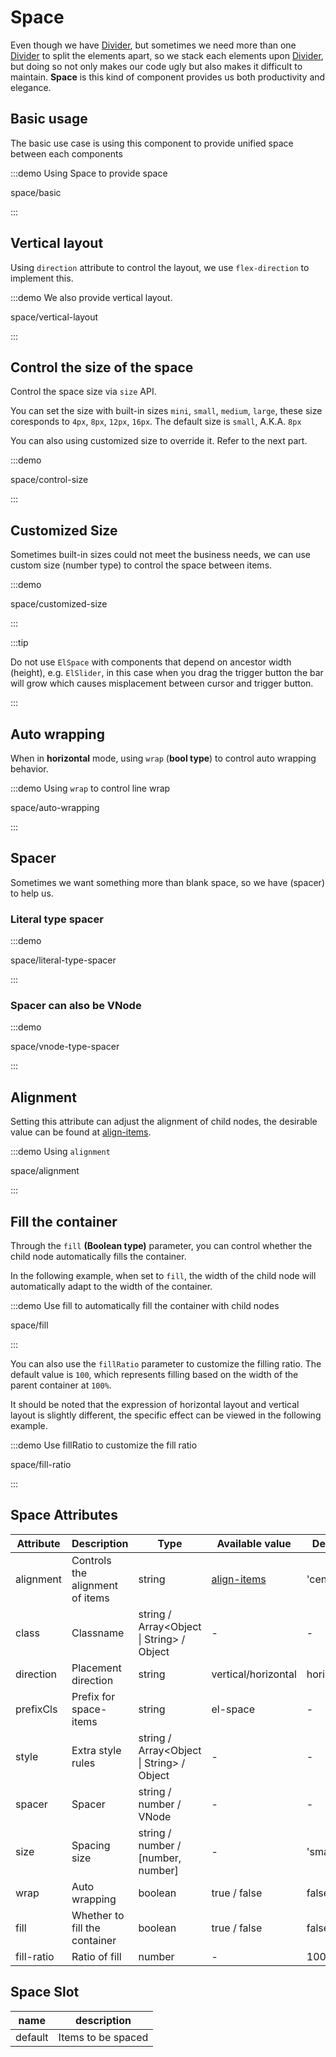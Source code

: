 # Space

Even though we have [Divider](/en-US/component/divider), but sometimes we need more than one [Divider](/en-US/component/divider) to split the elements apart, so we stack each elements upon [Divider](/en-US/component/divider), but doing so not only makes our code ugly but also makes it difficult to maintain. **Space** is this kind of component provides us both productivity and elegance.

## Basic usage

The basic use case is using this component to provide unified space between each components

:::demo Using Space to provide space

space/basic

:::

## Vertical layout

Using `direction` attribute to control the layout, we use `flex-direction` to implement this.

:::demo We also provide vertical layout.

space/vertical-layout

:::

## Control the size of the space

Control the space size via `size` API.

You can set the size with built-in sizes `mini`, `small`, `medium`, `large`, these size coresponds to `4px`, `8px`, `12px`, `16px`. The default size is `small`, A.K.A. `8px`

You can also using customized size to override it. Refer to the next part.

:::demo

space/control-size

:::

## Customized Size

Sometimes built-in sizes could not meet the business needs, we can use custom size (number type) to control the space between items.

:::demo

space/customized-size

:::

:::tip

Do not use `ElSpace` with components that depend on ancestor width (height), e.g. `ElSlider`, in this case when you drag the trigger button the bar will grow which causes misplacement between cursor and trigger button.

:::

## Auto wrapping

When in **horizontal** mode, using `wrap` (**bool type**) to control auto wrapping behavior.

:::demo Using `wrap` to control line wrap

space/auto-wrapping

:::

## Spacer

Sometimes we want something more than blank space, so we have (spacer) to help us.

### Literal type spacer

:::demo

space/literal-type-spacer

:::

### Spacer can also be VNode

:::demo

space/vnode-type-spacer

:::

## Alignment

Setting this attribute can adjust the alignment of child nodes, the desirable value can be found at [align-items](https://developer.mozilla.org/en-US/docs/Web/CSS/align-items).

:::demo Using `alignment`

space/alignment

:::

## Fill the container

Through the `fill` **(Boolean type)** parameter, you can control whether the child node automatically fills the container.

In the following example, when set to `fill`, the width of the child node will automatically adapt to the width of the container.

:::demo Use fill to automatically fill the container with child nodes

space/fill

:::

You can also use the `fillRatio` parameter to customize the filling ratio. The default value is `100`, which represents filling based on the width of the parent container at `100%`.

It should be noted that the expression of horizontal layout and vertical layout is slightly different, the specific effect can be viewed in the following example.

:::demo Use fillRatio to customize the fill ratio

space/fill-ratio

:::

## Space Attributes

| Attribute  | Description                     | Type                                      | Available value                                                             | Default    |
| ---------- | ------------------------------- | ----------------------------------------- | --------------------------------------------------------------------------- | ---------- |
| alignment  | Controls the alignment of items | string                                    | [align-items](https://developer.mozilla.org/en-US/docs/Web/CSS/align-items) | 'center'   |
| class      | Classname                       | string / Array<Object \| String> / Object | -                                                                           | -          |
| direction  | Placement direction             | string                                    | vertical/horizontal                                                         | horizontal |
| prefixCls  | Prefix for space-items          | string                                    | el-space                                                                    | -          |
| style      | Extra style rules               | string / Array<Object \| String> / Object | -                                                                           | -          |
| spacer     | Spacer                          | string / number / VNode                   | -                                                                           | -          |
| size       | Spacing size                    | string / number / [number, number]        | -                                                                           | 'small'    |
| wrap       | Auto wrapping                   | boolean                                   | true / false                                                                | false      |
| fill       | Whether to fill the container   | boolean                                   | true / false                                                                | false      |
| fill-ratio | Ratio of fill                   | number                                    | -                                                                           | 100        |

## Space Slot

| name    | description        |
| ------- | ------------------ |
| default | Items to be spaced |
